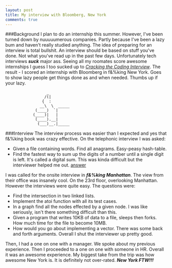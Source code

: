 ```yaml
---
layout: post
title: My interview with Bloomberg, New York
comments: true
---
```


###Background
I plan to do an internship this summer. However, I've been turned down by nuuuuumerous companies. Partly because I've been a lazy bum and haven't really studied anything. The idea of preparing for an interview is total bullshit. An interview should be based on stuff you've done. Not what you've read up in the past few days. Unfortunately tech interviews ***suck*** major ass. Seeing all my roomates score awesome internships I guess I too sucked up to [*Cracking the Coding Interview*](http://www.amazon.com/Cracking-Coding-Interview-Programming-Questions/dp/098478280X). The result - I scored an internship with Bloomberg in f&%king New York. Goes to show lazy people get things done as and when needed. Thumbs up if your lazy.

                      _
                     /(|
                    {  :
                   __\  \  _____
                 (____)  `|
                (____)|   |
                 (____).__|
                  (___)__.|_____

###Interview
The interview process was easier than I expected and yes that f&%king book was crazy effective. On the telephonic interview I was asked:

* Given a file containing words. Find all anagrams. Easy-peasy hash-table.
* Find the fastest way to sum up the digits of a number until a single digit is left. It's called a digital sum. This was kinda difficult but the interviewer helped me out. [answer](http://stackoverflow.com/a/2686915/1442749)

I was called for the onsite interview in ***f&%king Manhattan***. The view from their office was insanely cool. On the 23rd floor, overlooking Manhattan. However the interviews were quite easy. The questions were:

* Find the intersection in two linked lists.
* Implement the atoi function with all its test cases.
* In a graph find all the nodes effected by a given node. I was like seriously, isn't there something difficult than this.
* Given a program that writes 10KB of data to a file, sleeps then forks. How much time for the file to become 10MB.
* How would you go about implementing a vector. There was some back and forth arguments. Overall I shut the interviewer up pretty good.

Then, I had a one on one with a manager. We spoke about my previous experience. Then I proceeded to a one on one with someone in HR.
Overall it was an awesome experience. My biggest take from the trip was how awesome New York is. It is definitely not over-rated. ***New York FTW!!!***
